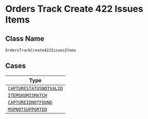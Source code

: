
# Orders Track Create 422 Issues Items

## Class Name

`OrdersTrackCreate422IssuesItems`

## Cases

| Type |
|  --- |
| [`CAPTURESTATUSNOTVALID`](../../../doc/models/capturestatusnotvalid.md) |
| [`ITEMSKUMISMATCH`](../../../doc/models/itemskumismatch.md) |
| [`CAPTUREIDNOTFOUND`](../../../doc/models/captureidnotfound.md) |
| [`MSPNOTSUPPORTED`](../../../doc/models/mspnotsupported.md) |

